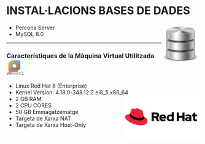 # INSTAL·LACIONS BASES DE DADES 
<img align="right" width="100" height="100" src="imatges/bbdd_logo.png"/>

- Percona Server
-  MySQL 8.0
<hr>

### Característiques de la Màquina Virtual Utilitzada <img width=40 height=40 src="imatges/vmware_logo.png"/>:
 - Linux Red Hat 8 (Enterprise)
 - Kernel Version: 4.18.0-348.12.2.el8_5.x86_64 <img align="right" width = "200" src="imatges/redhat_logo.png"/>
 - 2 GB RAM
 - 2 CPU CORES
 - 50 GB Emmagatzematge
 - Targeta de Xarxa NAT
 - Targeta de Xarxa Host-Only




